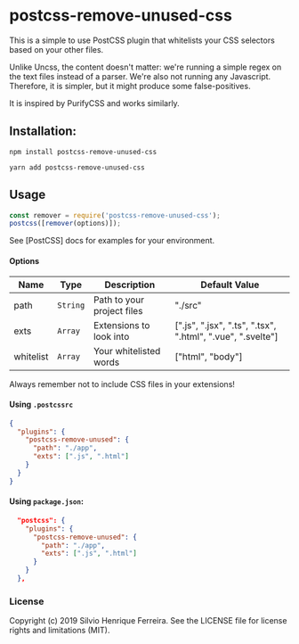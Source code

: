 # postcss-remove-unused-css

This is a simple to use PostCSS plugin that whitelists your CSS selectors based on your other files.

Unlike Uncss, the content doesn't matter: we're running a simple regex on the text files instead of a parser. We're also not running any Javascript. Therefore, it is simpler, but it might produce some false-positives.

It is inspired by PurifyCSS and works similarly.

## Installation:

```
npm install postcss-remove-unused-css
```

```
yarn add postcss-remove-unused-css
```

## Usage

```js
const remover = require('postcss-remove-unused-css');
postcss([remover(options)]);
```

See [PostCSS] docs for examples for your environment.

#### Options

| Name      | Type     | Description                | Default Value                                              |
| --------- | -------- | -------------------------- | ---------------------------------------------------------- |
| path      | `String` | Path to your project files | "./src"                                                    |
| exts      | `Array`  | Extensions to look into    | [".js", ".jsx", ".ts", ".tsx", ".html", ".vue", ".svelte"] |
| whitelist | `Array`  | Your whitelisted words     | ["html", "body"]                                           |

Always remember not to include CSS files in your extensions!

#### Using `.postcssrc`

```json
{
  "plugins": {
    "postcss-remove-unused": {
      "path": "./app",
      "exts": [".js", ".html"]
    }
  }
}
```

#### Using `package.json`:

```json
  "postcss": {
    "plugins": {
      "postcss-remove-unused": {
        "path": "./app",
        "exts": [".js", ".html"]
      }
    }
  },
```

### License

Copyright (c) 2019 Silvio Henrique Ferreira. See the LICENSE file for license rights and limitations (MIT).
